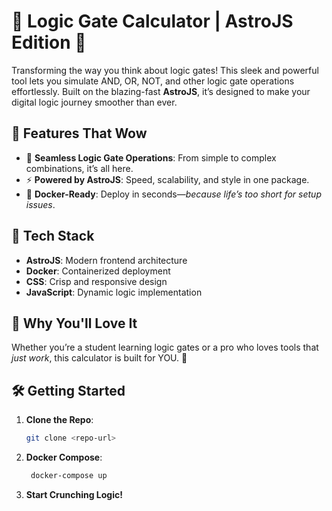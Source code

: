 # 🚀 Logic Gate Calculator | AstroJS Edition 🌌  

Transforming the way you think about logic gates! This sleek and powerful tool lets you simulate AND, OR, NOT, and other logic gate operations effortlessly. Built on the blazing-fast **AstroJS**, it’s designed to make your digital logic journey smoother than ever.  

## 🌟 Features That Wow  
- 🧠 **Seamless Logic Gate Operations**: From simple to complex combinations, it’s all here.  
- ⚡ **Powered by AstroJS**: Speed, scalability, and style in one package.  
- 🐳 **Docker-Ready**: Deploy in seconds—*because life’s too short for setup issues*.  

## 🔧 Tech Stack  
- **AstroJS**: Modern frontend architecture  
- **Docker**: Containerized deployment  
- **CSS**: Crisp and responsive design  
- **JavaScript**: Dynamic logic implementation  

## 🎉 Why You'll Love It  
Whether you’re a student learning logic gates or a pro who loves tools that *just work*, this calculator is built for YOU. 🚀  

## 🛠 Getting Started  
1. **Clone the Repo**:  
   ```bash
   git clone <repo-url>
2. **Docker Compose**:
   ```bash
    docker-compose up
3. **Start Crunching Logic!**

